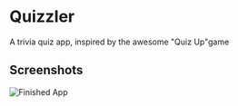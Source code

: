 #  Quizzler

A trivia quiz app, inspired by the awesome "Quiz Up"game


## Screenshots
![Finished App](https://github.com/londonappbrewery/Images/blob/master/Quizzler.gif)

